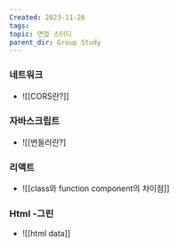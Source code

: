 ```yaml
---
Created: 2023-11-26
tags: 
topic: 면접 스터디
parent_dir: Group Study
---
```


### 네트워크
- ![[CORS란?]]
### 자바스크립트
- ![[번들러란?]

### 리액트
- ![[class와 function component의 차이점]]
### Html -그린
- ![[html data]]
